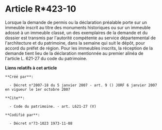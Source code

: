 # Article R*423-10

Lorsque la demande de permis ou la déclaration préalable porte sur un immeuble inscrit au titre des monuments historiques ou
sur un immeuble adossé à un immeuble classé, un des exemplaires de la demande et du dossier est transmis par l'autorité
compétente au service départemental de l'architecture et du patrimoine, dans la semaine qui suit le dépôt, pour accord du
préfet de région. Pour les immeubles inscrits, la réception de la demande tient lieu de la déclaration mentionnée au premier
alinéa de l'article L. 621-27 du code du patrimoine.

**Liens relatifs à cet article**

	**Créé par**:

	  - Décret n°2007-18 du 5 janvier 2007 - art. 9 () JORF 6 janvier 2007 en vigueur le 1er octobre 2007

	**Cite**:

	  - Code du patrimoine. - art. L621-27 (V)

	**Codifié par**:

	  - Décret n°73-1023 1973-11-08
